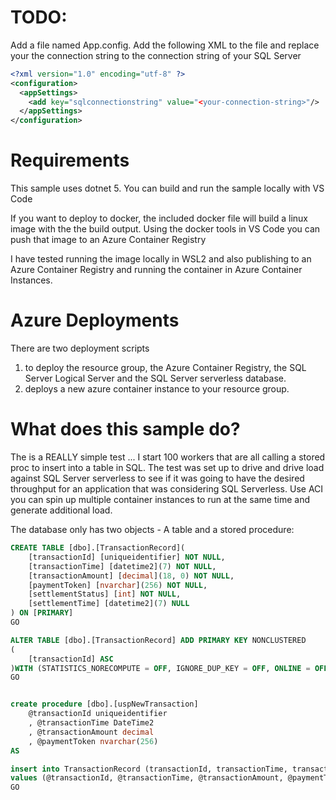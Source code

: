 
# TODO: 
Add a file named App.config. Add the following XML to the file and replace your the connection string to the connection string of your SQL Server

```xml
<?xml version="1.0" encoding="utf-8" ?>  
<configuration>  
  <appSettings>  
    <add key="sqlconnectionstring" value="<your-connection-string>"/>  
  </appSettings>  
</configuration>  
```


# Requirements
This sample uses dotnet 5. You can build and run the sample locally  with VS Code

If you want to deploy to docker, the included docker file will build a linux image with the the build output. Using the docker tools in VS Code you can push that image to an Azure Container Registry 

I have tested running the image locally in WSL2 and also publishing to an Azure Container Registry and running the container in Azure Container Instances. 

# Azure Deployments
There are two deployment scripts 
1) to deploy the resource group, the Azure Container Registry, the SQL Server Logical Server and the SQL Server serverless database. 
2) deploys a new azure container instance to your resource group. 

# What does this sample do? 
The is a REALLY simple test ... I start 100 workers that are all calling a stored proc to insert into a table in SQL. The test was set up to drive and drive load against SQL Server serverless to see if it was going to have the desired throughput for an application that was considering SQL Serverless. Use ACI you can spin up multiple container instances to run at the same time and generate additional load. 

The database only has two objects - A table and a stored procedure:

```sql
CREATE TABLE [dbo].[TransactionRecord](
	[transactionId] [uniqueidentifier] NOT NULL,
	[transactionTime] [datetime2](7) NOT NULL,
	[transactionAmount] [decimal](18, 0) NOT NULL,
	[paymentToken] [nvarchar](256) NOT NULL,
	[settlementStatus] [int] NOT NULL,
	[settlementTime] [datetime2](7) NULL
) ON [PRIMARY]
GO

ALTER TABLE [dbo].[TransactionRecord] ADD PRIMARY KEY NONCLUSTERED 
(
	[transactionId] ASC
)WITH (STATISTICS_NORECOMPUTE = OFF, IGNORE_DUP_KEY = OFF, ONLINE = OFF, OPTIMIZE_FOR_SEQUENTIAL_KEY = OFF) ON [PRIMARY]
GO


create procedure [dbo].[uspNewTransaction] 
    @transactionId uniqueidentifier 
    , @transactionTime DateTime2 
    , @transactionAmount decimal 
    , @paymentToken nvarchar(256) 
AS

insert into TransactionRecord (transactionId, transactionTime, transactionAmount, paymentToken, settlementStatus, settlementTime)
values (@transactionId, @transactionTime, @transactionAmount, @paymentToken, 0, null)
GO
```
